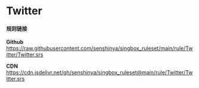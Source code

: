 # Twitter

#### 规则链接

**Github**
https://raw.githubusercontent.com/senshinya/singbox_ruleset/main/rule/Twitter/Twitter.srs

**CDN**
https://cdn.jsdelivr.net/gh/senshinya/singbox_ruleset@main/rule/Twitter/Twitter.srs